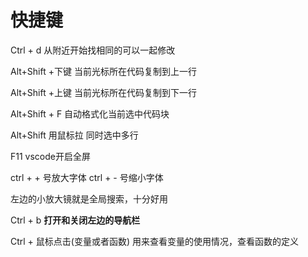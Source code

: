 # 快捷键

Ctrl + d 从附近开始找相同的可以一起修改

Alt+Shift +下键 当前光标所在代码复制到上一行

Alt+Shift +上键 当前光标所在代码复制到下一行

Alt+Shift + F 自动格式化当前选中代码块

Alt+Shift 用鼠标拉  同时选中多行

F11 vscode开启全屏

ctrl + + 号放大字体
ctrl + - 号缩小字体

左边的小放大镜就是全局搜索，十分好用

Ctrl + b **打开和关闭左边的导航栏**

Ctrl + 鼠标点击(变量或者函数)  用来查看变量的使用情况，查看函数的定义